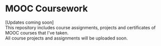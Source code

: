 # MOOC Coursework
[Updates coming soon]  
This repository includes course assignments, projects and certificates of MOOC courses that I've taken.  
All course projects and assignments will be uploaded soon.
